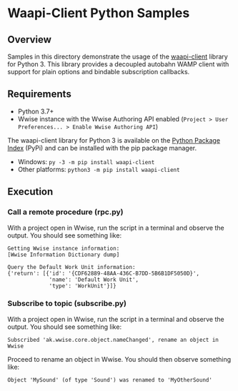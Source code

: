 # Waapi-Client Python Samples
## Overview
Samples in this directory demonstrate the usage of the [waapi-client](https://github.com/audiokinetic/waapi-client-python) library for Python 3. This library provides a decoupled autobahn WAMP client with support for plain options and bindable subscription callbacks.

## Requirements
* Python 3.7+
* Wwise instance with the Wwise Authoring API enabled (`Project > User Preferences... > Enable Wwise Authoring API`)

The waapi-client library for Python 3 is available on the [Python Package Index](https://pypi.org/project/waapi-client/) (PyPi) and can be installed with the pip package manager.

* Windows: `py -3 -m pip install waapi-client`
* Other platforms: `python3 -m pip install waapi-client`

## Execution
### Call a remote procedure (rpc.py)
With a project open in Wwise, run the script in a terminal and observe the output. You should see something like:

```
Getting Wwise instance information:
[Wwise Information Dictionary dump]

Query the Default Work Unit information:
{'return': [{'id': '{CDF62889-48AA-436C-B7DD-5B6B1DF5050D}',
             'name': 'Default Work Unit',
             'type': 'WorkUnit'}]}
```

### Subscribe to topic (subscribe.py)
With a project open in Wwise, run the script in a terminal and observe the output. You should see something like:

```
Subscribed 'ak.wwise.core.object.nameChanged', rename an object in Wwise
```

Proceed to rename an object in Wwise. You should then observe something like:

```
Object 'MySound' (of type 'Sound') was renamed to 'MyOtherSound'
```
